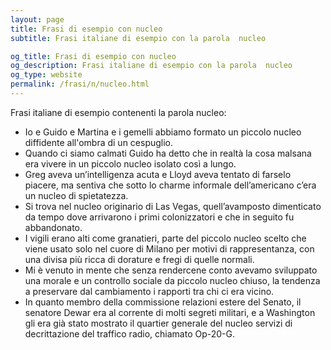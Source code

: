 ```yaml
---
layout: page
title: Frasi di esempio con nucleo 
subtitle: Frasi italiane di esempio con la parola  nucleo

og_title: Frasi di esempio con nucleo 
og_description: Frasi italiane di esempio con la parola  nucleo
og_type: website
permalink: /frasi/n/nucleo.html
---
```


Frasi italiane di esempio contenenti la parola nucleo:


- Io e Guido e Martina e i gemelli abbiamo formato un piccolo nucleo diffidente all'ombra di un cespuglio.
- Quando ci siamo calmati Guido ha detto che in realtà la cosa malsana era vivere in un piccolo nucleo isolato così a lungo.
- Greg aveva un’intelligenza acuta e Lloyd aveva tentato di farselo piacere, ma sentiva che sotto lo charme informale dell’americano c’era un nucleo di spietatezza.
- Si trova nel nucleo originario di Las Vegas, quell’avamposto dimenticato da tempo dove arrivarono i primi colonizzatori e che in seguito fu abbandonato.
- I vigili erano alti come granatieri, parte del piccolo nucleo scelto che viene usato solo nel cuore di Milano per motivi di rappresentanza, con una divisa più ricca di dorature e fregi di quelle normali.
- Mi è venuto in mente che senza rendercene conto avevamo sviluppato una morale e un controllo sociale da piccolo nucleo chiuso, la tendenza a preservare dal cambiamento i rapporti tra chi ci era vicino.
- In quanto membro della commissione relazioni estere del Senato, il senatore Dewar era al corrente di molti segreti militari, e a Washington gli era già stato mostrato il quartier generale del nucleo servizi di decrittazione del traffico radio, chiamato Op-20-G.
